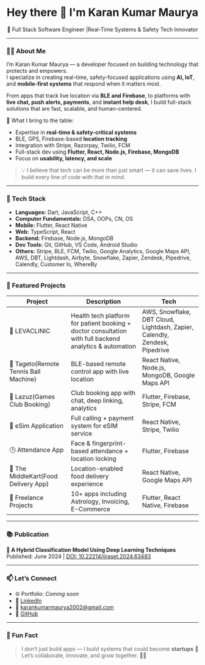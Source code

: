 <h1 align="center">Hey there 👋 I'm Karan Kumar Maurya</h1>
<p align="center">
  🚀 Full Stack Software Engineer |Real-Time Systems & Safety Tech Innovator
</p>

---

### 👨‍💻 About Me

I’m Karan Kumar Maurya — a developer focused on building technology that protects and empowers.  
I specialize in creating real-time, safety-focused applications using **AI, IoT**, and **mobile-first systems** that respond when it matters most.

From apps that track live location via **BLE and Firebase**, to platforms with **live chat, push alerts, payments**, and **instant help desk**, I build full-stack solutions that are fast, scalable, and human-centered.

🧠 What I bring to the table:
- Expertise in **real-time & safety-critical systems**
- BLE, GPS, Firebase-based **location tracking**
- Integration with Stripe, Razorpay, Twilio, FCM
- Full-stack dev using **Flutter, React, Node.js, Firebase, MongoDB**
- Focus on **usability, latency, and scale**

> 💡 I believe that tech can be more than just smart — it can save lives. I build every line of code with that in mind.

---

### 🔧 Tech Stack

- **Languages:** Dart, JavaScript, C++  
- **Computer Fundamentals:** DSA, OOPs, CN, OS  
- **Mobile:** Flutter, React Native  
- **Web:** TypeScript, React  
- **Backend:** Firebase, Node.js, MongoDB
- **Dev Tools:** Git, GitHub, VS Code, Android Studio  
- **Others:** Stripe, BLE, FCM, Twilio, Google Analytics, Google Maps API, AWS, DBT, Lightdash, Airbyte, Snowflake, Zapier, Zendesk, Pipedrive, Calendly, Customer Io, WhereBy

---

### 🚀 Featured Projects

| Project | Description | Tech |
|--------|-------------|------|
| 🏥 LEVACLINIC | Health tech platform for patient booking + doctor consultation with full backend analytics & automation | AWS, Snowflake, DBT Cloud, Lightdash, Zapier, Calendly, Zendesk, Pipedrive |
| 🎾 Tageto(Remote Tennis Ball Machine) | BLE-based remote control app with live location | React Native, Node.js, MongoDB, Google Maps API |
| 📆 Lazuz(Games Club Booking) | Club booking app with chat, deep linking, analytics | Flutter, Firebase, Stripe, FCM |
| 📡 eSim Application | Full calling + payment system for eSIM service | React Native, Stripe, Twilio |
| 🕒 Attendance App | Face & fingerprint-based attendance + location locking | Flutter, Firebase |
| 🍔 The MiddleKart(Food Delivery App) | Location-enabled food delivery experience | React Native, Google Maps API |
| 🎲 Freelance Projects | 10+ apps including Astrology, Invoicing, E-Commerce | Flutter, React Native, Firebase |


---

### 📚 Publication

**🧠 A Hybrid Classification Model Using Deep Learning Techniques**  
Published: June 2024 | [DOI: 10.22214/ijraset.2024.63483](https://doi.org/10.22214/ijraset.2024.63483)

---

### 📫 Let’s Connect

- 🌐 Portfolio: _Coming soon_  
- 🔗 [LinkedIn](https://www.linkedin.com/in/karan-kumar-maurya-841666270/)  
- 📧 karankumarmaurya2002@gmail.com  
- 🐙 [GitHub](https://github.com/KaranKumarMaurya)

---

### 🧠 Fun Fact

> I don’t just build apps — I build systems that could become **startups** 🚀  
Let’s collaborate, innovate, and grow together. 💼💡
